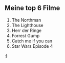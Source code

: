 ## Meine top 6 Filme
 1. The Northman
 2. The Lighthouse
 3. Herr der Ringe
 4. Forrest Gump
 5. Catch me if you can
 1. Star Wars Episode 4

 :)